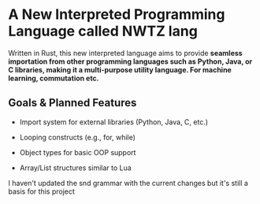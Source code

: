 # A New Interpreted Programming Language called NWTZ lang

Written in Rust, this new interpreted language aims to provide **seamless importation from other programming languages such as Python, Java, or C libraries, making it a multi-purpose utility language. For machine learning, commutation etc.**


## Goals & Planned Features

- Import system for external libraries (Python, Java, C, etc.)

- Looping constructs (e.g., for, while)

- Object types for basic OOP support

- Array/List structures similar to Lua


I haven't updated the snd grammar with the current changes but it's still a basis for this project
 